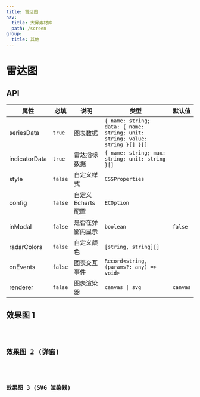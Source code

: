 ```yaml
---
title: 雷达图
nav:
  title: 大屏素材库
  path: /screen
group:
  title: 其他
---
```


# 雷达图

## API

| 属性 | 必填 | 说明 | 类型 | 默认值 |
| --- | --- | --- | --- | --- |
| seriesData | `true` | 图表数据 | `{ name: string; data: { name: string; unit: string; value: string }[] }[]` |  |
| indicatorData | `true` | 雷达指标数据 | `{ name: string; max: string; unit: string }[]` |  |
| style | `false` | 自定义样式 | `CSSProperties` |  |
| config | `false` | 自定义 Echarts 配置 | `ECOption` |  |
| inModal | `false` | 是否在弹窗内显示 | `boolean` | `false` |
| radarColors | `false` | 自定义颜色 | `[string, string][]` |  |
| onEvents | `false` | 图表交互事件 | `Record<string, (params?: any) => void>` |  |
| renderer | `false` | 图表渲染器 | `canvas \| svg` | `canvas` |

## 效果图 1

<code src="../../../example/RadarDemo/demo1.tsx" background="#040727">

## 效果图 2 (弹窗)

<code src="../../../example/RadarDemo/demo2.tsx" background="#040727">

## 效果图 3 (SVG 渲染器)

<code src="../../../example/RadarDemo/demo3.tsx" background="#040727">

